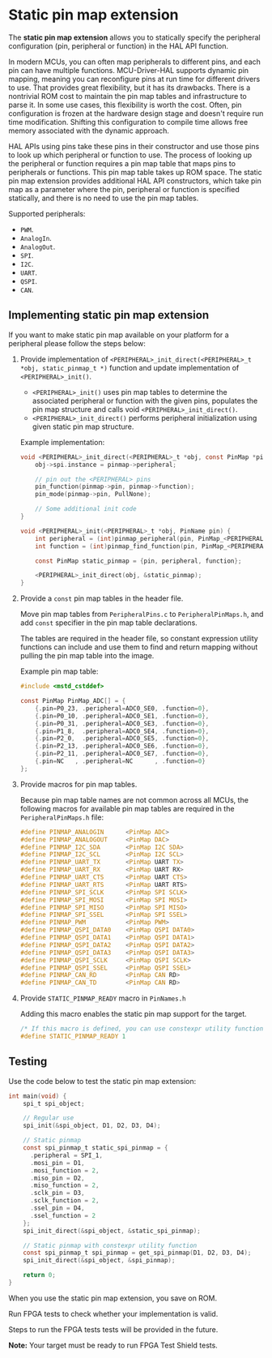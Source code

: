 <h1 id="static-pinmap-port">Static pin map extension</h1>

The **static pin map extension** allows you to statically specify the peripheral configuration (pin, peripheral or function) in the HAL API function.

In modern MCUs, you can often map peripherals to different pins, and each pin can have multiple functions. MCU-Driver-HAL supports dynamic pin mapping, meaning you can reconfigure pins at run time for different drivers to use. That provides great flexibility, but it has its drawbacks. There is a nontrivial ROM cost to maintain the pin map tables and infrastructure to parse it. In some use cases, this flexibility is worth the cost. Often, pin configuration is frozen at the hardware design stage and doesn't require run time modification. Shifting this configuration to compile time allows free memory associated with the dynamic approach.

HAL APIs using pins take these pins in their constructor and use those pins to look up which peripheral or function to use. The process of looking up the peripheral or function requires a pin map table that maps pins to peripherals or functions. This pin map table takes up ROM space. The static pin map extension provides additional HAL API constructors, which take pin map as a parameter where the pin, peripheral or function is specified statically, and there is no need to use the pin map tables.

Supported peripherals:

 - `PWM`.
 - `AnalogIn`.
 - `AnalogOut`.
 - `SPI`.
 - `I2C`.
 - `UART`.
 - `QSPI`.
 - `CAN`.
 
## Implementing static pin map extension

If you want to make static pin map available on your platform for a peripheral please follow the steps below:  

1. Provide implementation of `<PERIPHERAL>_init_direct(<PERIPHERAL>_t *obj, static_pinmap_t *)` function and update implementation of `<PERIPHERAL>_init()`.
   - `<PERIPHERAL>_init()` uses pin map tables to determine the associated peripheral or function with the given pins, populates the pin map structure and calls void `<PERIPHERAL>_init_direct()`.
   - `<PERIPHERAL>_init_direct()` performs peripheral initialization using given static pin map structure.

   Example implementation:
   
   ```c
   void <PERIPHERAL>_init_direct(<PERIPHERAL>_t *obj, const PinMap *pinmap) {
       obj->spi.instance = pinmap->peripheral;

       // pin out the <PERIPHERAL> pins
       pin_function(pinmap->pin, pinmap->function);
       pin_mode(pinmap->pin, PullNone);

       // Some additional init code
   }

   void <PERIPHERAL>_init(<PERIPHERAL>_t *obj, PinName pin) {
       int peripheral = (int)pinmap_peripheral(pin, PinMap_<PERIPHERAL>);
       int function = (int)pinmap_find_function(pin, PinMap_<PERIPHERAL>);

       const PinMap static_pinmap = {pin, peripheral, function};

       <PERIPHERAL>_init_direct(obj, &static_pinmap);
   }
   ```

1. Provide a `const` pin map tables in the header file.

   Move pin map tables from `PeripheralPins.c` to `PeripheralPinMaps.h`, and add `const` specifier in the pin map table declarations.

   The tables are required in the header file, so constant expression utility functions can include and use them to find and return mapping without pulling the pin map table into the image.

   Example pin map table:

   ```c
   #include <mstd_cstddef>

   const PinMap PinMap_ADC[] = {
       {.pin=P0_23, .peripheral=ADC0_SE0, .function=0},
       {.pin=P0_10, .peripheral=ADC0_SE1, .function=0},
       {.pin=P0_31, .peripheral=ADC0_SE3, .function=0},
       {.pin=P1_8,  .peripheral=ADC0_SE4, .function=0},
       {.pin=P2_0,  .peripheral=ADC0_SE5, .function=0},
       {.pin=P2_13, .peripheral=ADC0_SE6, .function=0},
       {.pin=P2_11, .peripheral=ADC0_SE7, .function=0},
       {.pin=NC   , .peripheral=NC      , .function=0}
   };
   ```

1. Provide macros for pin map tables.

   Because pin map table names are not common across all MCUs, the following macros for available pin map tables are required in the `PeripheralPinMaps.h` file:

   ```c
   #define PINMAP_ANALOGIN      <PinMap ADC>
   #define PINMAP_ANALOGOUT     <PinMap DAC>
   #define PINMAP_I2C_SDA       <PinMap I2C SDA>
   #define PINMAP_I2C_SCL       <PinMap I2C SCL>
   #define PINMAP_UART_TX       <PinMap UART TX>
   #define PINMAP_UART_RX       <PinMap UART RX>
   #define PINMAP_UART_CTS      <PinMap UART CTS>
   #define PINMAP_UART_RTS      <PinMap UART RTS>
   #define PINMAP_SPI_SCLK      <PinMap SPI SCLK>
   #define PINMAP_SPI_MOSI      <PinMap SPI MOSI>
   #define PINMAP_SPI_MISO      <PinMap SPI MISO>
   #define PINMAP_SPI_SSEL      <PinMap SPI SSEL>
   #define PINMAP_PWM           <PinMap PWM>
   #define PINMAP_QSPI_DATA0    <PinMap QSPI DATA0>
   #define PINMAP_QSPI_DATA1    <PinMap QSPI DATA1>
   #define PINMAP_QSPI_DATA2    <PinMap QSPI DATA2>
   #define PINMAP_QSPI_DATA3    <PinMap QSPI DATA3>
   #define PINMAP_QSPI_SCLK     <PinMap QSPI SCLK>
   #define PINMAP_QSPI_SSEL     <PinMap QSPI SSEL>
   #define PINMAP_CAN_RD        <PinMap CAN RD>
   #define PINMAP_CAN_TD        <PinMap CAN RD>
   ```

1. Provide `STATIC_PINMAP_READY` macro in `PinNames.h`   

   Adding this macro enables the static pin map support for the target.

   ```c
   /* If this macro is defined, you can use constexpr utility functions for pin map search. */
   #define STATIC_PINMAP_READY 1
   ```

## Testing

Use the code below to test the static pin map extension:

```c
int main(void) {
    spi_t spi_object;

    // Regular use
    spi_init(&spi_object, D1, D2, D3, D4);

    // Static pinmap
    const spi_pinmap_t static_spi_pinmap = {
      .peripheral = SPI_1,
      .mosi_pin = D1,
      .mosi_function = 2,
      .miso_pin = D2,
      .miso_function = 2,
      .sclk_pin = D3,
      .sclk_function = 2,
      .ssel_pin = D4,
      .ssel_function = 2
    };
    spi_init_direct(&spi_object, &static_spi_pinmap);

    // Static pinmap with constexpr utility function
    const spi_pinmap_t spi_pinmap = get_spi_pinmap(D1, D2, D3, D4);
    spi_init_direct(&spi_object, &spi_pinmap);

    return 0;
}
```

When you use the static pin map extension, you save on ROM. 

Run FPGA tests to check whether your implementation is valid.

Steps to run the FPGA tests tests will be provided in the future.

<span class="notes">**Note:** Your target must be ready to run FPGA Test Shield tests.</span>
